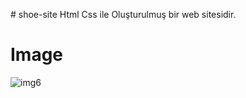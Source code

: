 #   s h o e - s i t e 
Html Css ile Oluşturulmuş bir web sitesidir. <br>
# Image

 ![img6](https://github.com/sabrisimsek57/shoe-site/assets/115737435/461d9e8e-2beb-4c49-9bd0-346acd7077ce)
 
